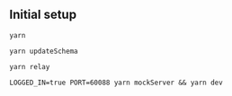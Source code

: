## Initial setup

`yarn`

`yarn updateSchema`

`yarn relay`

`LOGGED_IN=true PORT=60088 yarn mockServer && yarn dev`
